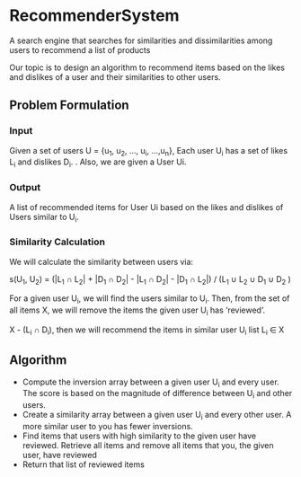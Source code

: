 # RecommenderSystem
A search engine that searches for similarities and dissimilarities among users to recommend a list of products

Our topic is to design an algorithm to recommend items based on the likes and dislikes of a user and their similarities to other users.

## Problem Formulation
### Input
Given a set of users U = {u<sub>1</sub>, u<sub>2</sub>, …, u<sub>i</sub>, …,u<sub>n</sub>},  Each user U<sub>i</sub> has a set of likes L<sub>i</sub> and dislikes D<sub>i</sub>. . Also, we are given a User Ui.
### Output
A list of recommended items for User Ui based on the likes and dislikes of Users similar to U<sub>i</sub>. 
### Similarity Calculation
We will calculate the similarity between users via:

s(U<sub>1</sub>, U<sub>2</sub>) = (|L<sub>1</sub> ∩ L<sub>2</sub>| + |D<sub>1</sub> ∩ D<sub>2</sub>| - |L<sub>1</sub> ∩ D<sub>2</sub>| - |D<sub>1</sub> ∩ L<sub>2</sub>|) / (L<sub>1</sub> ∪ L<sub>2</sub> ∪ D<sub>1</sub> ∪ D<sub>2</sub> )

For a given user U<sub>i</sub>, we will find the users similar to U<sub>i</sub>. 
Then, from the set of all items X, we will remove the items the given user U<sub>i</sub> has ‘reviewed’.

X - (L<sub>i</sub> ∩ D<sub>i</sub>), then we will recommend the items in similar user U<sub>i</sub> list L<sub>i</sub> ∈ X

## Algorithm
- Compute the inversion array between a given user U<sub>i</sub> and every user. The score is based on the magnitude of difference between U<sub>i</sub> and other users.
- Create a similarity array between a given user U<sub>i</sub> and every other user. A more similar user to you has fewer inversions. 
- Find items that users with high similarity to the given user have reviewed. Retrieve all items and remove all items that you, the given user, have reviewed
- Return that list of reviewed items
